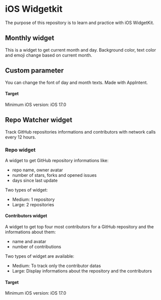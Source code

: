 # iOS Widgetkit

The purpose of this repository is to learn and practice with iOS WidgetKit.



## Monthly widget

This is a widget to get current month and day. 
Background color, text color and emoji change based on current month.

## Custom parameter

You can change the font of day and month texts. Made with AppIntent.

#### Target

Minimum iOS version: iOS 17.0



## Repo Watcher widget

Track GitHub repositories informations and contributors with network calls every 12 hours.

### Repo widget

A widget to get GitHub repository informations like:
- repo name, owner avatar
- number of stars, forks and opened issues
- days since last update

Two types of widget:
- Medium: 1 repository
- Large: 2 repositories

#### Contributors widget

A widget to get top four most contributors for a GitHub repository and the informations about them:
- name and avatar
- number of contributions

Two types of widget are available:
- Medium: To track only the contributor datas
- Large: Display informations about the repository and the contributors

#### Target

Minimum iOS version: iOS 17.0
